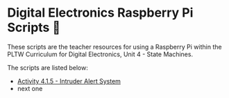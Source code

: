 # Digital Electronics Raspberry Pi Scripts :robot:
These scripts are the teacher resources for using a Raspberry Pi within the PLTW Curriculum for Digital Electronics, Unit 4 - State Machines.

The scripts are listed below:

- [Activity 4.1.5 - Intruder Alert System](https://github.com/stcline/DE_State_Machines/blob/main/Scripts/intruder_alert.py)
- next one
